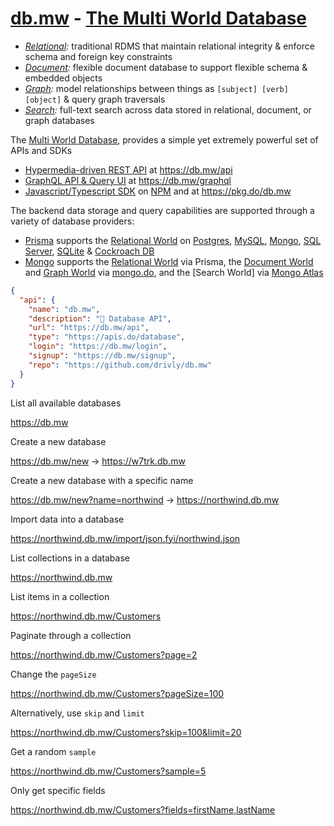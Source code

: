 # [db.mw](https://db.mw) - [The Multi World Database](https://db.mw)

- *[Relational](#):* traditional RDMS that maintain relational integrity & enforce schema and foreign key constraints
- *[Document](#):* flexible document database to support flexible schema & embedded objects
- *[Graph](#):* model relationships between things as `[subject] [verb] [object]` & query graph traversals
- *[Search](#):* full-text search across data stored in relational, document, or graph databases

The [Multi World Database](https://db.mw), provides a simple yet extremely powerful set of APIs and SDKs 

- [Hypermedia-driven REST API](https://db.mw/api) at https://db.mw/api
- [GraphQL API & Query UI](https://db.mw/graphql) at https://db.mw/graphql
- [Javascript/Typescript SDK](https://npmjs.com/db.mw) on [NPM](https://npmjs.com/db.mw) and at https://pkg.do/db.mw

The backend data storage and query capabilities are supported through a variety of database providers:

- [Prisma](#) supports the [Relational World](#) on [Postgres](#), [MySQL](#), [Mongo](#), [SQL Server](#), [SQLite](#) & [Cockroach DB](#)
- [Mongo](#) supports the [Relational World](#) via Prisma, the [Document World](#) and [Graph World](#) via [mongo.do](https://mongo.do), and the [Search World] via [Mongo Atlas](#)

```json
{
  "api": {
    "name": "db.mw",
    "description": "🚀 Database API",
    "url": "https://db.mw/api",
    "type": "https://apis.do/database",
    "login": "https://db.mw/login",
    "signup": "https://db.mw/signup",
    "repo": "https://github.com/drivly/db.mw"
  }
}
```

List all available databases 

https://db.mw

Create a new database

https://db.mw/new -> https://w7trk.db.mw

Create a new database with a specific name

https://db.mw/new?name=northwind -> https://northwind.db.mw

Import data into a database

https://northwind.db.mw/import/json.fyi/northwind.json

List collections in a database

https://northwind.db.mw

List items in a collection

https://northwind.db.mw/Customers

Paginate through a collection

https://northwind.db.mw/Customers?page=2

Change the `pageSize`

https://northwind.db.mw/Customers?pageSize=100

Alternatively, use `skip` and `limit`

https://northwind.db.mw/Customers?skip=100&limit=20

Get a random `sample`

https://northwind.db.mw/Customers?sample=5

Only get specific fields

https://northwind.db.mw/Customers?fields=firstName,lastName
